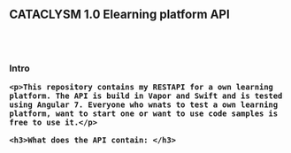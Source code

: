 <p align="center">
    <h2> CATACLYSM 1.0 Elearning platform API</h2>
    <br>
    <br>
   
   <h3> Intro <h/3>
    
    <p>This repository contains my RESTAPI for a own learning platform. The API is build in Vapor and Swift and is tested using Angular 7. Everyone who wnats to test a own learning platform, want to start one or want to use code samples is free to use it.</p>
    
    <h3>What does the API contain: </h3>
    
    
</p>
